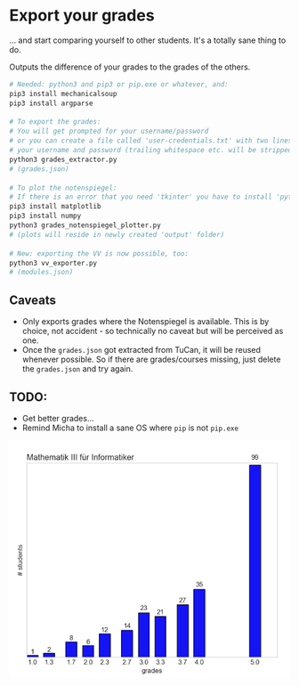 # Export your grades
... and start comparing yourself to other students. It's a totally sane thing to do.

Outputs the difference of your grades to the grades of the others.


```bash
# Needed: python3 and pip3 or pip.exe or whatever, and:
pip3 install mechanicalsoup
pip3 install argparse

# To export the grades:
# You will get prompted for your username/password
# or you can create a file called 'user-credentials.txt' with two lines in it:
# your username and password (trailing whitespace etc. will be stripped)
python3 grades_extractor.py
# (grades.json)

# To plot the notenspiegel:
# If there is an error that you need 'tkinter' you have to install 'python-pmw' (Arch Linux)
pip3 install matplotlib
pip3 install numpy
python3 grades_notenspiegel_plotter.py
# (plots will reside in newly created 'output' folder)

# New: exporting the VV is now possible, too:
python3 vv_exporter.py
# (modules.json)
```

## Caveats
- Only exports grades where the Notenspiegel is available. This is by choice, not accident - so technically no caveat but will be perceived as one.
- Once the `grades.json` got extracted from TuCan, it will be reused whenever possible. So if there are grades/courses missing, just delete the `grades.json` and try again.


## TODO:
- Get better grades...
- Remind Micha to install a sane OS where `pip` is not `pip.exe`


![Notenspiegel](screenshot.png)